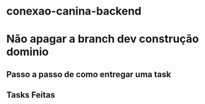 # conexao-canina-backend
# Não apagar a branch dev construção dominio 
## Passo a passo de como entregar uma task 
## Tasks Feitas 


